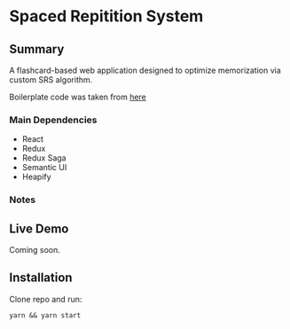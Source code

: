 # Spaced Repitition System

## Summary

A flashcard-based web application designed to optimize memorization via custom SRS algorithm. 

Boilerplate code was taken from [here](https://github.com/mCodex/react-redux-saga-boilerplate)

### Main Dependencies

- React
- Redux 
- Redux Saga
- Semantic UI 
- Heapify

### Notes

## Live Demo

Coming soon.

## Installation

Clone repo and run:

```
yarn && yarn start
```
